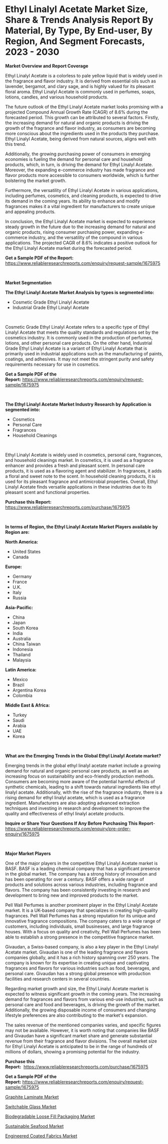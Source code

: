 <p><h1>Ethyl Linalyl Acetate Market Size, Share & Trends Analysis Report By Material, By Type, By End-user, By Region, And Segment Forecasts, 2023 - 2030</h1></p><p><strong>Market Overview and Report Coverage</strong></p>
<p><p>Ethyl Linalyl Acetate is a colorless to pale yellow liquid that is widely used in the fragrance and flavor industry. It is derived from essential oils such as lavender, bergamot, and clary sage, and is highly valued for its pleasant floral aroma. Ethyl Linalyl Acetate is commonly used in perfumes, soaps, lotions, candles, and various household products.</p><p>The future outlook of the Ethyl Linalyl Acetate market looks promising with a projected Compound Annual Growth Rate (CAGR) of 8.6% during the forecasted period. This growth can be attributed to several factors. Firstly, the increasing demand for natural and organic products is driving the growth of the fragrance and flavor industry, as consumers are becoming more conscious about the ingredients used in the products they purchase. Ethyl Linalyl Acetate, being derived from natural sources, aligns well with this trend.</p><p>Additionally, the growing purchasing power of consumers in emerging economies is fueling the demand for personal care and household products, which, in turn, is driving the demand for Ethyl Linalyl Acetate. Moreover, the expanding e-commerce industry has made fragrance and flavor products more accessible to consumers worldwide, which is further bolstering the market growth.</p><p>Furthermore, the versatility of Ethyl Linalyl Acetate in various applications, including perfumes, cosmetics, and cleaning products, is expected to drive its demand in the coming years. Its ability to enhance and modify fragrances makes it a vital ingredient for manufacturers to create unique and appealing products.</p><p>In conclusion, the Ethyl Linalyl Acetate market is expected to experience steady growth in the future due to the increasing demand for natural and organic products, rising consumer purchasing power, expanding e-commerce industry, and the versatility of the compound in various applications. The projected CAGR of 8.6% indicates a positive outlook for the Ethyl Linalyl Acetate market during the forecasted period.</p></p>
<p><strong>Get a Sample PDF of the Report:</strong> <a href="https://www.reliableresearchreports.com/enquiry/request-sample/1675975">https://www.reliableresearchreports.com/enquiry/request-sample/1675975</a></p>
<p>&nbsp;</p>
<p><strong>Market Segmentation</strong></p>
<p><strong>The Ethyl Linalyl Acetate Market Analysis by types is segmented into:</strong></p>
<p><ul><li>Cosmetic Grade Ethyl Linalyl Acetate</li><li>Industrial Grade Ethyl Linalyl Acetate</li></ul></p>
<p>&nbsp;</p>
<p><p>Cosmetic Grade Ethyl Linalyl Acetate refers to a specific type of Ethyl Linalyl Acetate that meets the quality standards and regulations set by the cosmetics industry. It is commonly used in the production of perfumes, lotions, and other personal care products. On the other hand, Industrial Grade Ethyl Linalyl Acetate is a variant of Ethyl Linalyl Acetate that is primarily used in industrial applications such as the manufacturing of paints, coatings, and adhesives. It may not meet the stringent purity and safety requirements necessary for use in cosmetics.</p></p>
<p><strong>Get a Sample PDF of the Report:</strong>&nbsp;<a href="https://www.reliableresearchreports.com/enquiry/request-sample/1675975">https://www.reliableresearchreports.com/enquiry/request-sample/1675975</a></p>
<p>&nbsp;</p>
<p><strong>The Ethyl Linalyl Acetate Market Industry Research by Application is segmented into:</strong></p>
<p><ul><li>Cosmetics</li><li>Personal Care</li><li>Fragrances</li><li>Household Cleanings</li></ul></p>
<p>&nbsp;</p>
<p><p>Ethyl Linalyl Acetate is widely used in cosmetics, personal care, fragrances, and household cleanings market. In cosmetics, it is used as a fragrance enhancer and provides a fresh and pleasant scent. In personal care products, it is used as a flavoring agent and stabilizer. In fragrances, it adds a floral and sweet note to the scent. In household cleaning products, it is used for its pleasant fragrance and antimicrobial properties. Overall, Ethyl Linalyl Acetate finds versatile applications in these industries due to its pleasant scent and functional properties.</p></p>
<p><strong>Purchase this Report:</strong>&nbsp; <a href="https://www.reliableresearchreports.com/purchase/1675975">https://www.reliableresearchreports.com/purchase/1675975</a></p>
<p>&nbsp;</p>
<p><strong>In terms of Region, the Ethyl Linalyl Acetate Market Players available by Region are:</strong></p>
<p>
    <p> <strong> North America: </strong>
        <ul>
            <li>United States</li>
            <li>Canada</li>
        </ul>
        </p> 
    <p> <strong> Europe: </strong>
        <ul>
            <li>Germany</li>
            <li>France</li>
            <li>U.K.</li>
            <li>Italy</li>
            <li>Russia</li>
        </ul>
        </p> 
    <p> <strong> Asia-Pacific: </strong>
        <ul>
            <li>China</li>
            <li>Japan</li>
            <li>South Korea</li>
            <li>India</li>
            <li>Australia</li>
            <li>China Taiwan</li>
            <li>Indonesia</li>
            <li>Thailand</li>
            <li>Malaysia</li>
        </ul>
        </p> 
    <p> <strong> Latin America: </strong>
        <ul>
            <li>Mexico</li>
            <li>Brazil</li>
            <li>Argentina Korea</li>
            <li>Colombia</li>
        </ul>
        </p> 
    <p> <strong> Middle East & Africa: </strong>
        <ul>
            <li>Turkey</li>
            <li>Saudi</li>
            <li>Arabia</li>
            <li>UAE</li>
            <li>Korea</li>
        </ul>
    </p>
    </p>
<p>&nbsp;</p>
<p><strong>What are the Emerging Trends in the Global Ethyl Linalyl Acetate market?</strong></p>
<p><p>Emerging trends in the global ethyl linalyl acetate market include a growing demand for natural and organic personal care products, as well as an increasing focus on sustainability and eco-friendly production methods. Consumers are becoming more aware of the potential harmful effects of synthetic chemicals, leading to a shift towards natural ingredients like ethyl linalyl acetate. Additionally, with the rise of the fragrance industry, there is a rising demand for ethyl linalyl acetate, which is used as a fragrance ingredient. Manufacturers are also adopting advanced extraction techniques and investing in research and development to improve the quality and effectiveness of ethyl linalyl acetate products.</p></p>
<p><strong>Inquire or Share Your Questions If Any Before Purchasing This Report</strong>- <a href="https://www.reliableresearchreports.com/enquiry/pre-order-enquiry/1675975">https://www.reliableresearchreports.com/enquiry/pre-order-enquiry/1675975</a></p>
<p>&nbsp;</p>
<p><strong>Major Market Players</strong></p>
<p><p>One of the major players in the competitive Ethyl Linalyl Acetate market is BASF. BASF is a leading chemical company that has a significant presence in the global market. The company has a strong history of innovation and has been operating for over a century. BASF offers a wide range of products and solutions across various industries, including fragrance and flavors. The company has been consistently investing in research and development to bring new and improved products to the market.</p><p>Pell Wall Perfumes is another prominent player in the Ethyl Linalyl Acetate market. It is a UK-based company that specializes in creating high-quality fragrances. Pell Wall Perfumes has a strong reputation for its unique and innovative fragrance compositions. The company caters to a wide range of customers, including individuals, small businesses, and large fragrance houses. With a focus on quality and creativity, Pell Wall Perfumes has been able to establish a strong presence in the competitive fragrance market.</p><p>Givaudan, a Swiss-based company, is also a key player in the Ethyl Linalyl Acetate market. Givaudan is one of the leading fragrance and flavors companies globally, and it has a rich history spanning over 250 years. The company is known for its expertise in creating unique and captivating fragrances and flavors for various industries such as food, beverages, and personal care. Givaudan has a strong global presence with production facilities and research centers in several countries.</p><p>Regarding market growth and size, the Ethyl Linalyl Acetate market is expected to witness significant growth in the coming years. The increasing demand for fragrances and flavors from various end-use industries, such as personal care and food and beverages, is driving the growth of the market. Additionally, the growing disposable income of consumers and changing lifestyle preferences are also contributing to the market's expansion.</p><p>The sales revenue of the mentioned companies varies, and specific figures may not be available. However, it is worth noting that companies like BASF and Givaudan have a significant market share and generate substantial revenue from their fragrance and flavor divisions. The overall market size for Ethyl Linalyl Acetate is anticipated to be in the range of hundreds of millions of dollars, showing a promising potential for the industry.</p></p>
<p><strong>Purchase this Report:</strong>&nbsp;&nbsp;<a href="https://www.reliableresearchreports.com/purchase/1675975">https://www.reliableresearchreports.com/purchase/1675975</a></p>
<p></p>
<p><strong>Get a Sample PDF of the Report:</strong>&nbsp;<a href="https://www.reliableresearchreports.com/enquiry/request-sample/1675975">https://www.reliableresearchreports.com/enquiry/request-sample/1675975</a></p>
<p><p><a href="https://github.com/gshchiplitsov/Market-Research-Report-List-1/blob/main/graphite-laminate-market.md">Graphite Laminate Market</a></p><p><a href="https://github.com/ambrozg/Market-Research-Report-List-1/blob/main/switchable-glass-market.md">Switchable Glass Market</a></p><p><a href="https://github.com/rahu1501/Market-Research-Report-List-1/blob/main/biodegradable-loose-fill-packaging-market.md">Biodegradable Loose Fill Packaging Market</a></p><p><a href="https://github.com/rahu1503/Market-Research-Report-List-1/blob/main/sustainable-seafood-market.md">Sustainable Seafood Market</a></p><p><a href="https://github.com/rahu1502/Market-Research-Report-List-1/blob/main/engineered-coated-fabrics-market.md">Engineered Coated Fabrics Market</a></p></p>